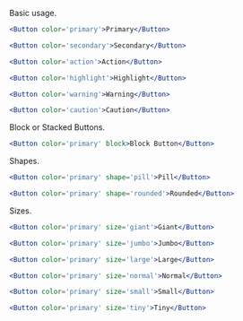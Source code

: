 Basic usage.

```jsx
<Button color='primary'>Primary</Button>
```

```jsx
<Button color='secondary'>Secondary</Button>
```

```jsx
<Button color='action'>Action</Button>
```

```jsx
<Button color='highlight'>Highlight</Button>
```

```jsx
<Button color='warning'>Warning</Button>
```

```jsx
<Button color='caution'>Caution</Button>
```

Block or Stacked Buttons.

```jsx
<Button color='primary' block>Block Button</Button>
```

Shapes.

```jsx
<Button color='primary' shape='pill'>Pill</Button>
```

```jsx
<Button color='primary' shape='rounded'>Rounded</Button>
```

Sizes.

```jsx
<Button color='primary' size='giant'>Giant</Button>
```

```jsx
<Button color='primary' size='jumbo'>Jumbo</Button>
```

```jsx
<Button color='primary' size='large'>Large</Button>
```

```jsx
<Button color='primary' size='normal'>Normal</Button>
```

```jsx
<Button color='primary' size='small'>Small</Button>
```

```jsx
<Button color='primary' size='tiny'>Tiny</Button>
```
